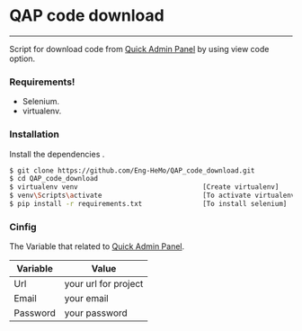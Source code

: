 # QAP code download

---

Script for download code from [Quick Admin Panel](quickadminpanel.com) by using view code option.

### Requirements!

- Selenium.
- virtualenv.

### Installation

Install the dependencies .

```sh
$ git clone https://github.com/Eng-HeMo/QAP_code_download.git
$ cd QAP_code_download
$ virtualenv venv                               [Create virtualenv]
$ venv\Scripts\activate                         [To activate virtualenv]
$ pip install -r requirements.txt               [To install selenium]
```

### Cinfig

The Variable that related to [Quick Admin Panel](quickadminpanel.com).

| Variable | Value                |
| -------- | -------------------- |
| Url      | your url for project |
| Email    | your email           |
| Password | your password        |
